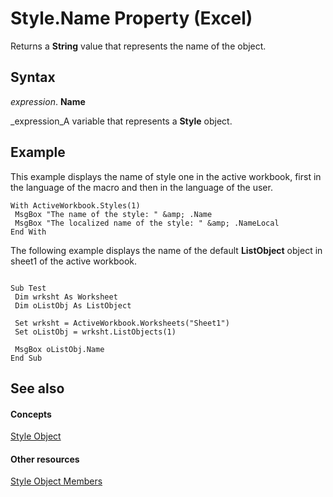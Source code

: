 
# Style.Name Property (Excel)

Returns a  **String** value that represents the name of the object.


## Syntax

 _expression_. **Name**

 _expression_A variable that represents a  **Style** object.


## Example

This example displays the name of style one in the active workbook, first in the language of the macro and then in the language of the user.


```
With ActiveWorkbook.Styles(1) 
 MsgBox "The name of the style: " &amp; .Name 
 MsgBox "The localized name of the style: " &amp; .NameLocal 
End With
```

The following example displays the name of the default  **ListObject** object in sheet1 of the active workbook.




```
 
Sub Test 
 Dim wrksht As Worksheet 
 Dim oListObj As ListObject 
 
 Set wrksht = ActiveWorkbook.Worksheets("Sheet1") 
 Set oListObj = wrksht.ListObjects(1) 
 
 MsgBox oListObj.Name 
End Sub 

```


## See also


#### Concepts


 [Style Object](3c1e9184-0075-5f46-9a1a-0b61d874d1f8.md)
#### Other resources


 [Style Object Members](78f477c9-4033-e7c5-fc3d-7ba025392d31.md)

